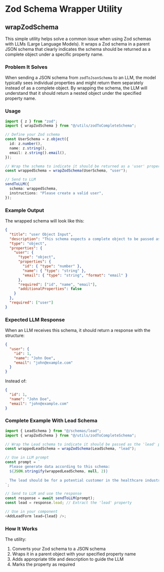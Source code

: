 # Zod Schema Wrapper Utility

## wrapZodSchema

This simple utility helps solve a common issue when using Zod schemas with LLMs (Large Language Models). It wraps a Zod schema in a parent JSON schema that clearly indicates the schema should be returned as a complete object under a specific property name.

### Problem It Solves

When sending a JSON schema from `zodToJsonSchema` to an LLM, the model typically sees individual properties and might return them separately instead of as a complete object. By wrapping the schema, the LLM will understand that it should return a nested object under the specified property name.

### Usage

```typescript
import { z } from "zod";
import { wrapZodSchema } from "@/utils/zodToCompleteSchema";

// Define your Zod schema
const UserSchema = z.object({
  id: z.number(),
  name: z.string(),
  email: z.string().email(),
});

// Wrap the schema to indicate it should be returned as a 'user' property
const wrappedSchema = wrapZodSchema(UserSchema, "user");

// Send to LLM
sendToLLM({
  schema: wrappedSchema,
  instructions: "Please create a valid user",
});
```

### Example Output

The wrapped schema will look like this:

```json
{
  "title": "user Object Input",
  "description": "This schema expects a complete object to be passed as the 'user' property.",
  "type": "object",
  "properties": {
    "user": {
      "type": "object",
      "properties": {
        "id": { "type": "number" },
        "name": { "type": "string" },
        "email": { "type": "string", "format": "email" }
      },
      "required": ["id", "name", "email"],
      "additionalProperties": false
    }
  },
  "required": ["user"]
}
```

### Expected LLM Response

When an LLM receives this schema, it should return a response with the structure:

```json
{
  "user": {
    "id": 1,
    "name": "John Doe",
    "email": "john@example.com"
  }
}
```

Instead of:

```json
{
  "id": 1,
  "name": "John Doe",
  "email": "john@example.com"
}
```

### Complete Example With Lead Schema

```typescript
import { LeadSchema } from "@/schemas/lead";
import { wrapZodSchema } from "@/utils/zodToCompleteSchema";

// Wrap the Lead schema to indicate it should be passed as the 'lead' prop
const wrappedLeadSchema = wrapZodSchema(LeadSchema, "lead");

// Use in LLM prompt
const prompt = `
  Please generate data according to this schema:
  ${JSON.stringify(wrappedLeadSchema, null, 2)}
  
  The lead should be for a potential customer in the healthcare industry.
`;

// Send to LLM and use the response
const response = await sendToLLM(prompt);
const lead = response.lead; // Extract the 'lead' property

// Use in your component
<AddLeadForm lead={lead} />;
```

### How It Works

The utility:

1. Converts your Zod schema to a JSON schema
2. Wraps it in a parent object with your specified property name
3. Adds appropriate title and description to guide the LLM
4. Marks the property as required
